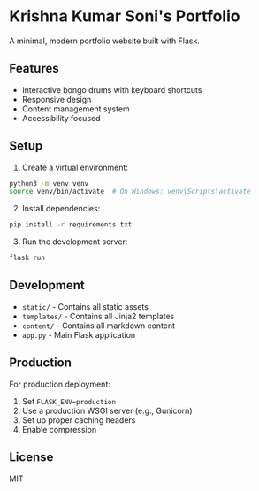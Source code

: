 # Krishna Kumar Soni's Portfolio

A minimal, modern portfolio website built with Flask.

## Features
- Interactive bongo drums with keyboard shortcuts
- Responsive design
- Content management system
- Accessibility focused

## Setup

1. Create a virtual environment:
```bash
python3 -m venv venv
source venv/bin/activate  # On Windows: venv\Scripts\activate
```

2. Install dependencies:
```bash
pip install -r requirements.txt
```

3. Run the development server:
```bash
flask run
```

## Development

- `static/` - Contains all static assets
- `templates/` - Contains all Jinja2 templates
- `content/` - Contains all markdown content
- `app.py` - Main Flask application

## Production
For production deployment:
1. Set `FLASK_ENV=production`
2. Use a production WSGI server (e.g., Gunicorn)
3. Set up proper caching headers
4. Enable compression

## License
MIT 